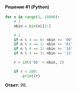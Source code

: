 #### Решение #1 (Python)
```python
for n in range(1, 10000):
	# 1
	nbin = bin(n)[2:]
	
	# 2
	if n % 4 == 0: nbin += '00'
	if n % 4 == 1: nbin += '01'
	if n % 4 == 2: nbin += '10'
	if n % 4 == 3: nbin += '11'
	
	r = int('0b' + nbin, 2)
	
	if r < 100:
		print(r)
```

**Ответ:** 96.
